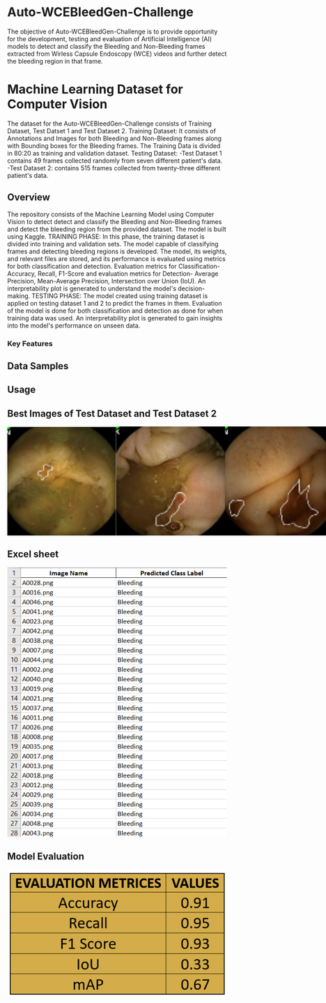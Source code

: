 # Auto-WCEBleedGen-Challenge
The objective of Auto-WCEBleedGen-Challenge is to provide opportunity for the development, testing and evaluation of Artificial Intelligence (AI) models to detect and classify the Bleeding and Non-Bleeding frames extracted from Wirless Capsule Endoscopy (WCE) videos and further detect the bleeding region in that frame.

# Machine Learning Dataset for Computer Vision
The dataset for the Auto-WCEBleedGen-Challenge consists of Training Dataset, Test Datset 1 and Test Dataset 2.
Training Dataset: It consists of Annotations and Images for both Bleeding and Non-Bleeding frames along with Bounding boxes for the Bleeding frames. The Training Data is divided in 80:20 as training and validation dataset.
Testing Dataset: -Test Dataset 1 contains 49 frames collected randomly from seven different patient's data.
                 -Test Dataset 2: contains 515 frames collected from twenty-three different patient's data. 
                 
## Overview
The repository consists of the Machine Learning Model using Computer Vision to detect detect and classify the Bleeding and Non-Bleeding frames and detect the bleeding region from the provided dataset. The model is built using Kaggle. 
TRAINING PHASE: In this phase, the training dataset is divided into training and validation sets. The model capable of classifying frames and detecting bleeding regions is developed. The model, its weights, and relevant files are stored, and its performance is evaluated using metrics for both classification and detection. Evaluation metrics for Classification- Accuracy, Recall, F1-Score and evaluation metrics for Detection- Average Precision, Mean-Average Precision, Intersection over Union (IoU). An interpretability plot is generated to understand the model's decision-making.
TESTING PHASE: The model created using training dataset is applied on testing dataset 1 and 2 to predict the frames in them. Evaluation of the model is done for both classification and detection as done for when training data was used. An interpretability plot is generated to gain insights into the model's performance on unseen data. 

### Key Features

 

## Data Samples



## Usage



## Best Images of Test Dataset and Test Dataset 2

<div style="display: flex; justify-content: space-between;">
  <img src="https://github.com/jainriya9/WCEBleedGen-Challenge/blob/cdd2b511710bdb31a26344401918343677a88493/BestImages/best1.png" alt="Image 1" width="250" height="250">
  <img src="https://github.com/jainriya9/WCEBleedGen-Challenge/blob/4f7b27dde47fea2857a3d48ecce38ce6d8ffab2b/BestImages/best2.png" alt="Image 2" width="250" height="250">
  <img src="https://github.com/jainriya9/WCEBleedGen-Challenge/blob/50f381eb0d5a1a384be78ae8f05fbd13217955ad/BestImages/best3.png" alt="Image 2" width="250" height="250">
  <img src="https://github.com/jainriya9/WCEBleedGen-Challenge/blob/a6c5bb69d162307edc3d5c4d7bc3174fe8b4a54a/BestImages/best4.png" alt="Image 2" width="250" height="250">
  <img src="https://github.com/jainriya9/WCEBleedGen-Challenge/blob/8ebb9084c03f8edf925473cf3871cdcd41e414a2/BestImages/best5.png" alt="Image 2" width="250" height="250">
  <img src="https://github.com/jainriya9/WCEBleedGen-Challenge/blob/700733a4b1a6943c04be78a9a014b3b1a85c282c/images/bbox_A0010.png" alt="Image 2" width="250" height="250">
  <img src="https://github.com/jainriya9/WCEBleedGen-Challenge/blob/2f2283ce410aafb49ef0cc413435a5ec0423ee30/images/bbox_A0011.png" alt="Image 2" width="250" height="250">
  <img src="https://github.com/jainriya9/WCEBleedGen-Challenge/blob/fecc6b9600de863e0028bd62bc59d305aafbfb11/images/bbox_A0016.png" alt="Image 2" width="250" height="250">
  <img src="https://github.com/jainriya9/WCEBleedGen-Challenge/blob/6ed8da86d74e69e43fb4f02c3435a27039d06ed1/BestImages/best9.png" alt="Image 2" width="250" height="250">
  <img src="https://github.com/jainriya9/WCEBleedGen-Challenge/blob/0991e8f01d55f2d30ff744de428fbd5431c19514/BestImages/best10.png" alt="Image 2" width="250" height="250">
  
</div>

## Excel sheet

![page](https://github.com/jainriya9/WCEBleedGen-Challenge/blob/35a8dc144b49e435ccba2ba8e045af2a8a3696dc/excelimg.png)



## Model Evaluation

![page](https://github.com/jainriya9/WCEBleedGen-Challenge/blob/e3960ed9672b089682ebfdd390510a6e07e1323d/Evaluation_Metrices.png)





